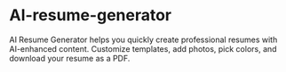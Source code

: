 # AI-resume-generator
AI Resume Generator helps you quickly create professional resumes with AI-enhanced content. Customize templates, add photos, pick colors, and download your resume as a PDF.
